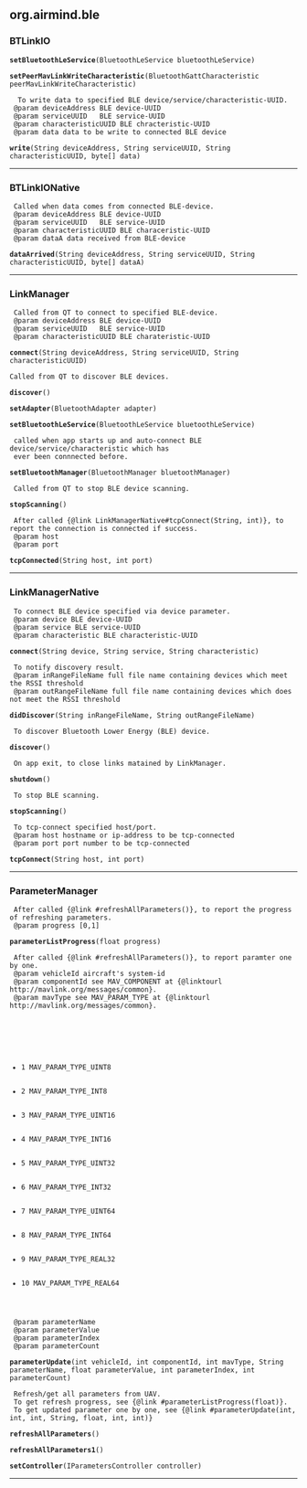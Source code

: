 
## org.airmind.ble ##

### BTLinkIO ###

> 

<pre><code><b>setBluetoothLeService</b>(BluetoothLeService bluetoothLeService)
</code></pre>

<pre><code><b>setPeerMavLinkWriteCharacteristic</b>(BluetoothGattCharacteristic peerMavLinkWriteCharacteristic)
</code></pre>

<pre><code>  To write data to specified BLE device/service/characteristic-UUID.
 @param deviceAddress BLE device-UUID
 @param serviceUUID   BLE service-UUID
 @param characteristicUUID BLE chracteristic-UUID
 @param data data to be write to connected BLE device

<b>write</b>(String deviceAddress, String serviceUUID, String characteristicUUID, byte[] data)
</code></pre>

------
### BTLinkIONative ###

> 

<pre><code> Called when data comes from connected BLE-device.
 @param deviceAddress BLE device-UUID
 @param serviceUUID   BLE service-UUID
 @param characteristicUUID BLE characeristic-UUID
 @param dataA data received from BLE-device

<b>dataArrived</b>(String deviceAddress, String serviceUUID, String characteristicUUID, byte[] dataA)
</code></pre>

------
### LinkManager ###

> 

<pre><code> Called from QT to connect to specified BLE-device.
 @param deviceAddress BLE device-UUID
 @param serviceUUID   BLE service-UUID
 @param characteristicUUID BLE charateristic-UUID

<b>connect</b>(String deviceAddress, String serviceUUID, String characteristicUUID)
</code></pre>

<pre><code>Called from QT to discover BLE devices.

<b>discover</b>()
</code></pre>

<pre><code><b>setAdapter</b>(BluetoothAdapter adapter)
</code></pre>

<pre><code><b>setBluetoothLeService</b>(BluetoothLeService bluetoothLeService)
</code></pre>

<pre><code> called when app starts up and auto-connect BLE device/service/characteristic which has
 ever been connnected before.

<b>setBluetoothManager</b>(BluetoothManager bluetoothManager)
</code></pre>

<pre><code> Called from QT to stop BLE device scanning.

<b>stopScanning</b>()
</code></pre>

<pre><code> After called {@link LinkManagerNative#tcpConnect(String, int)}, to report the connection is connected if success.
 @param host
 @param port

<b>tcpConnected</b>(String host, int port)
</code></pre>

------
### LinkManagerNative ###

> 

<pre><code> To connect BLE device specified via device parameter.
 @param device BLE device-UUID
 @param service BLE service-UUID
 @param characteristic BLE characteristic-UUID

<b>connect</b>(String device, String service, String characteristic)
</code></pre>

<pre><code> To notify discovery result.
 @param inRangeFileName full file name containing devices which meet the RSSI threshold
 @param outRangeFileName full file name containing devices which does not meet the RSSI threshold

<b>didDiscover</b>(String inRangeFileName, String outRangeFileName)
</code></pre>

<pre><code> To discover Bluetooth Lower Energy (BLE) device.

<b>discover</b>()
</code></pre>

<pre><code> On app exit, to close links matained by LinkManager.

<b>shutdown</b>()
</code></pre>

<pre><code> To stop BLE scanning.

<b>stopScanning</b>()
</code></pre>

<pre><code> To tcp-connect specified host/port.
 @param host hostname or ip-address to be tcp-connected
 @param port port number to be tcp-connected

<b>tcpConnect</b>(String host, int port)
</code></pre>

------
### ParameterManager ###

> 

<pre><code> After called {@link #refreshAllParameters()}, to report the progress of refreshing parameters.
 @param progress [0,1]

<b>parameterListProgress</b>(float progress)
</code></pre>

<pre><code> After called {@link #refreshAllParameters()}, to report paramter one by one.
 @param vehicleId aircraft's system-id
 @param componentId see MAV_COMPONENT at {@linktourl http://mavlink.org/messages/common}.
 @param mavType see MAV_PARAM_TYPE at {@linktourl http://mavlink.org/messages/common}.
        <p>
        <ul>
                <li>1 MAV_PARAM_TYPE_UINT8</li>
                <li>2 MAV_PARAM_TYPE_INT8</li>
                <li>3 MAV_PARAM_TYPE_UINT16</li>
                <li>4 MAV_PARAM_TYPE_INT16</li>
                <li>5 MAV_PARAM_TYPE_UINT32</li>
                <li>6 MAV_PARAM_TYPE_INT32</li>
                <li>7 MAV_PARAM_TYPE_UINT64</li>
                <li>8 MAV_PARAM_TYPE_INT64</li>
                <li>9 MAV_PARAM_TYPE_REAL32</li>
                <li>10 MAV_PARAM_TYPE_REAL64</li>
        </ul>
 @param parameterName
 @param parameterValue
 @param parameterIndex
 @param parameterCount

<b>parameterUpdate</b>(int vehicleId, int componentId, int mavType, String parameterName, float parameterValue, int parameterIndex, int parameterCount)
</code></pre>

<pre><code> Refresh/get all parameters from UAV.
 To get refresh progress, see {@link #parameterListProgress(float)}.
 To get updated parameter one by one, see {@link #parameterUpdate(int, int, int, String, float, int, int)}

<b>refreshAllParameters</b>()
</code></pre>

<pre><code><b>refreshAllParameters1</b>()
</code></pre>

<pre><code><b>setController</b>(IParametersController controller)
</code></pre>

------